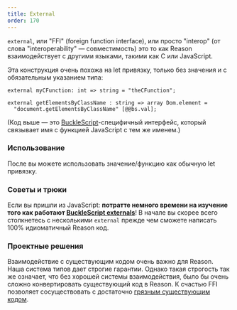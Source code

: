 ```yaml
---
title: External
order: 170
---
```


`external`, или "FFI" (foreign function interface), или просто "interop" (от слова
"interoperability" — совместимость) это то как Reason взаимодействует с другими языками,
такими как C или JavaScript.

Эта конструкция очень похожа на let привязку, только без значения и с обязательным
указанием типа:

```reason
external myCFunction: int => string = "theCFunction";
```

```reason
external getElementsByClassName : string => array Dom.element =
  "document.getElementsByClassName" [@@bs.val];
```

(Код выше — это [BuckleScript](https://bucklescript.github.io/bucklescript/Manual.html)-специфичный интерфейс, который связывает имя с функцией JavaScript с тем же именем.)

### Использование

После вы можете использовать значение/функцию как обычную let привязку.

### Советы и трюки

Если вы пришли из JavaScript: **потратте немного времени на изучение того как работают
[BuckleScript externals](http://bucklescript.github.io/bucklescript/Manual.html#_binding_to_simple_js_functions_values)**!
В начале вы скорее всего столкнетесь с несколькими `external` прежде чем сможете написать
100% идиоматичный Reason код.

### Проектные решения

Взаимодействие с существующим кодом очень важно для Reason. Наша система типов дает строгие
гарантии. Однако такая строгость так же означает, что без хорошей системы взаимодействия, было
бы очень сложно конвертировать существующий код в Reason. К счастью FFI позволяет
сосуществовать с достаточно [грязным существующим кодом](../../guide/javascript/converting).



